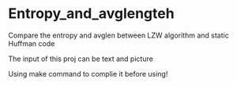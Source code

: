 # Entropy_and_avglengteh
Compare the entropy and avglen between LZW algorithm and static Huffman code

The input of this proj can be text and picture

Using make command to complie it before using!
